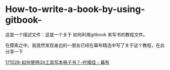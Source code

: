 # How-to-write-a-book-by-using-gitbook-

这是一个描述文件：这是一个关于 如何利用gitbook 来写书的教程文件。

在摸索之中，我竟然发现身边的一朋友已经在幕布精选中写了关于这个教程，在此分享一下

[171028-如何使用Git工具写本电子书？-柠檬佳 - 幕布](https://mubu.com/doc/explore/11773)

